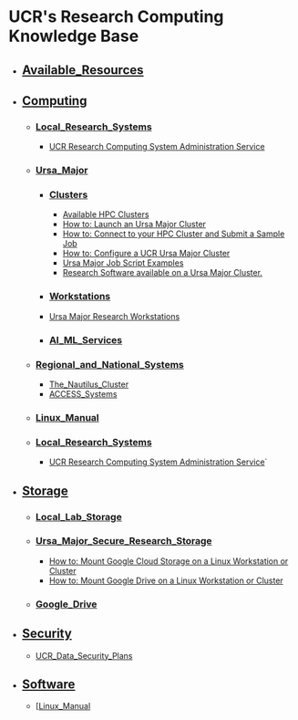 # UCR's Research Computing Knowledge Base #

* ## [Available_Resources](Resources.md) ##


* ## [Computing]() ##
    * ### [Local_Research_Systems]() ###
      * [UCR Research Computing System Administration Service](UCR_Research_Computing_System_Administration_Service.md)

    * ### [Ursa_Major]() ###
        * ### [Clusters](#Clusters) ###
            * [Available HPC Clusters](Available_Clusters.md)
            * [How to: Launch an Ursa Major Cluster](How_To_Launch_a_Ursa_Major_Cluster.md)
            * [How to: Connect to your HPC Cluster and Submit a Sample Job](how_to_connect_to_hpc_cluster_run_sample_job.md)              
            * [How to: Configure a UCR Ursa Major Cluster](https://github.com/UCR-Research-Computing/UCR-Ursa-Major-Cluster-Blueprints) 
            * [Ursa Major Job Script Examples](https://github.com/UCR-Research-Computing/UCR-Ursa-Major-Slurm-Job-Scripts)
            * [Research Software available on a Ursa Major Cluster.](https://spack.readthedocs.io/en/latest/package_list.html)
        * ### [Workstations](#Workstations) ###
	    * [Ursa Major Research Workstations](Ursa_Major_Research_Workstations.md)
        * ### [AI_ML_Services](#AL_ML_Services) ###

    * ### [Regional_and_National_Systems]() ###
        * [The_Nautilus_Cluster](The_Nautilus_Cluster.md)
        * [ACCESS_Systems](ACCESS_Systems.md)

    * ### [Linux_Manual](Linux_Manual.md) ###

    * ### [Local_Research_Systems]() ###
        * [UCR Research Computing System Administration Service](UCR_Research_Computing_System_Administration_Service.md)`


* ## [Storage]() ##
    * ### [Local_Lab_Storage](Local_Lab_Storage.md) ###
    * ### [Ursa_Major_Secure_Research_Storage](Ursa_Major_Secure_Research_Storage.md) ###
        * [How to: Mount Google Cloud Storage on a Linux Workstation or Cluster](how_to_mount_google_cloud_storage.md)  
        * [How to: Mount Google Drive on a Linux Workstation or Cluster](how_to_mount_google_drive.md)  
    * ### [Google_Drive](Google_Drive.md) ###
* ## [Security]() ##
    * [UCR_Data_Security_Plans](UCR_Data_Security_Plans.md)
* ## [Software]()
    * [[Linux_Manual](Linux_Manual.md)
